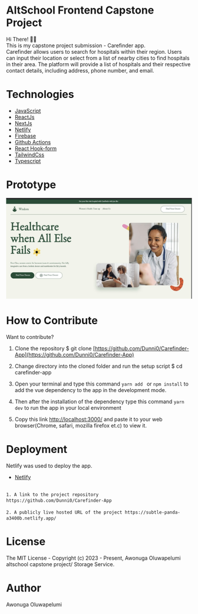 # AltSchool Frontend Capstone Project

Hi There! 🙋‍♀️ \
This is my capstone project submission - Carefinder app. \
Carefinder allows users to search for hospitals within their region. Users can input their location or select from a list of nearby cities to find hospitals in their area. The platform will provide a list of hospitals and their respective contact details, including address, phone number, and email.


# Technologies 

 + [JavaScript](https://javascript.info/) 
 + [ReactJs](https://react.dev/) 
 + [NextJs](https://nextjs.org/)
 + [Netlify](https://www.netlify.com/) 
 + [Firebase](https://firebase.google.com/) 
 + [Github Actions](https://docs.github.com/en/actions/)
 + [React Hook-form](https://react-hook-form.com/) 
 + [TailwindCss](https://tailwindcss.com/) 
 + [Typescript](https://www.typescriptlang.org/) 


# Prototype
![Minion](public/images/carefinder-prototype.jpeg)
 
# How to Contribute

Want to contribute?

1. Clone the repository 
$ git clone [https://github.com/Dunni0/Carefinder-App](https://github.com/Dunni0/Carefinder-App)

2. Change directory into the cloned folder and run the setup script
$ cd carefinder-app

3. Open your terminal and type this command `yarn add ` or `npm install` to add the vue dependency to the app in the development mode.

4. Then after the installation of the  dependency type this command  `yarn dev` to run the app in your local environment 

5. Copy this link [http://localhost:3000/](http://localhost:3000/) and paste it to your web browser(Chrome, safari, mozilla firefox et.c) to view it.


# Deployment
Netlify was used to deploy the app. 
 + [Netlify](https://www.netlify.com/)
 
 ```

1. A link to the project repository  https://github.com/Dunni0/Carefinder-App

2. A publicly live hosted URL of the project https://subtle-panda-a3400b.netlify.app/

```

# License
The MIT License - Copyright (c) 2023 - Present, Awonuga Oluwapelumi altschool capstone project/  Storage Service.

# Author
Awonuga Oluwapelumi
